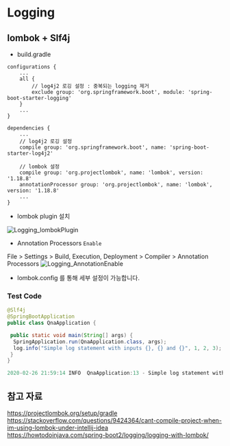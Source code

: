# Logging

## lombok + Slf4j

- build.gradle

```properties
configurations {
    ...
    all {
        // log4j2 로깅 설정 : 중복되는 logging 제거
        exclude group: 'org.springframework.boot', module: 'spring-boot-starter-logging'
    }
    ...
}

dependencies {
    ...
    // log4j2 로깅 설정
    compile group: 'org.springframework.boot', name: 'spring-boot-starter-log4j2'

    // lombok 설정
    compile group: 'org.projectlombok', name: 'lombok', version: '1.18.8'
    annotationProcessor group: 'org.projectlombok', name: 'lombok', version: '1.18.8'
    ...
}
```

- lombok plugin 설치

![Logging_lombokPlugin](../image/Logging_lombokPlugin.png)

- Annotation Processors `Enable`

File > Settings > Build, Execution, Deployment > Compiler > Annotation Processors
![Logging_AnnotationEnable](../image/Logging_AnnotationEnable.png)

- lombok.config 를 통해 세부 설정이 가능합니다.

### Test Code

```java
@Slf4j
@SpringBootApplication
public class QnaApplication {

 public static void main(String[] args) {
  SpringApplication.run(QnaApplication.class, args);
  log.info("Simple log statement with inputs {}, {} and {}", 1, 2, 3);
 }
}

2020-02-26 21:59:14 INFO  QnaApplication:13 - Simple log statement with inputs 1, 2 and 3
```

## 참고 자료

<https://projectlombok.org/setup/gradle>  
<https://stackoverflow.com/questions/9424364/cant-compile-project-when-im-using-lombok-under-intellij-idea>  
<https://howtodoinjava.com/spring-boot2/logging/logging-with-lombok/>
